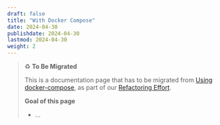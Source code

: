 ```yaml
---
draft: false
title: "With Docker Compose"
date: 2024-04-30
publishdate: 2024-04-30
lastmod: 2024-04-30
weight: 2
---
```


> ♻️ **To Be Migrated**
>
> This is a documentation page that has to be migrated from [Using docker-compose](../../../archive/installation/docker-compose), as part of our [Refactoring Effort](https://github.com/microcks/microcks.io/issues/81).
> 
> **Goal of this page**
> * ...